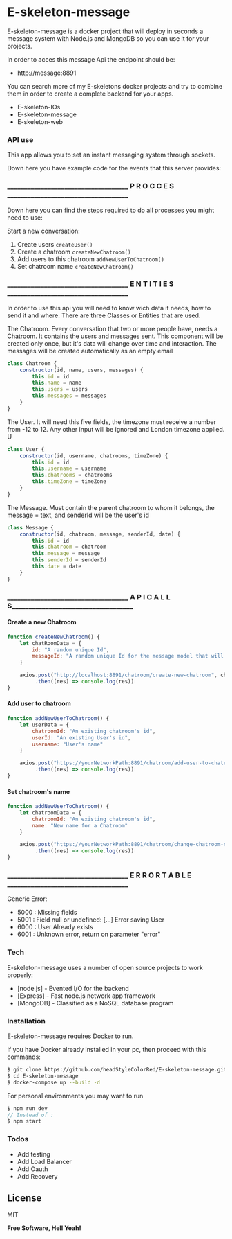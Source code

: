 # E-skeleton-message


E-skeleton-message is a docker project that will deploy in seconds a message system with Node.js and MongoDB so you can use it for your projects.

In order to acces this message Api the endpoint should be:
- http://message:8891

You can search more of my E-skeletons docker projects and try to combine them in order to create a complete backend for your apps.
  - E-skeleton-IOs
  - E-skeleton-message
  - E-skeleton-web

### API use
This app allows you to set an instant messaging system through sockets. 

Down here you have example code for the events that this server provides:


### ____________________________________ P R O C C E S  ____________________________________ ###

Down here you can find the steps required to do all processes you might need to use:

Start a new conversation:
1. Create users		 				```createUser()```
2. Create a chatroom 				```createNewChatroom()```
3. Add users to this chatroom		```addNewUserToChatroom()```
4. Set chatroom name				```createNewChatroom()```



### ____________________________________ E N T I T I E S ____________________________________ ###

In order to use this api you will need to know wich data it needs, how to send it and where. There are three Classes or Entities that are used.

The Chatroom. Every conversation that two or more people have, needs a Chatroom. It contains the users and messages sent. This component will be created only once, but
it's data will change over time and interaction. The messages will be created automatically as an empty email
```js
class Chatroom {
	constructor(id, name, users, messages) {
		this.id = id
		this.name = name
		this.users = users
		this.messages = messages
	}
}
```

The User. It will need this five fields, the timezone must receive a number from -12 to 12. Any other input will be ignored and London timezone applied. U
```js
class User {
	constructor(id, username, chatrooms, timeZone) {
		this.id = id
		this.username = username
		this.chatrooms = chatrooms
		this.timeZone = timeZone
	}
}
```

The Message. Must contain the parent chatroom to whom it belongs, the message = text, and senderId will be the user's id
```js
class Message {
	constructor(id, chatroom, message, senderId, date) {
		this.id = id
		this.chatroom = chatroom
		this.message = message
		this.senderId = senderId
		this.date = date
	}
}
```

### ____________________________________ A P I   C A L L S____________________________________ ###

#### Create a new Chatroom

```js
function createNewChatroom() { 
	let chatRoomData = {
		id: "A random unique Id",
		messageId: "A random unique Id for the message model that will be conected to this chatroom",
	}

	axios.post("http://localhost:8891/chatroom/create-new-chatroom", chatRoomData)
	   	 .then((res) => console.log(res))
}
```

#### Add user to chatroom

```js
function addNewUserToChatroom() {
	let userData = {
		chatroomId: "An existing chatroom's id",
		userId: "An existing User's id",
		username: "User's name"
	}

	axios.post("https://yourNetworkPath:8891/chatroom/add-user-to-chatroom", userData)
	     .then((res) => console.log(res))
}
```


#### Set chatroom's name

```js
function addNewUserToChatroom() {
	let chatroomData = {
		chatroomId: "An existing chatroom's id",
		name: "New name for a Chatroom"
	}

	axios.post("https://yourNetworkPath:8891/chatroom/change-chatroom-name", chatroomData)
	     .then((res) => console.log(res))
}
```

### ____________________________________ E R R O R   T A B L E ____________________________________ ###

Generic Error:
- 5000 : Missing fields
- 5001 : Field null or undefined: [...]
Error saving User
- 6000 : User Already exists
- 6001 : Unknown error, return on parameter "error"

### Tech

E-skeleton-message uses a number of open source projects to work properly:

* [node.js] - Evented I/O for the backend
* [Express] - Fast node.js network app framework 
* [MongoDB] - Classified as a NoSQL database program

### Installation

E-skeleton-message requires [Docker](https://www.docker.com/) to run.

If you have Docker already installed in your pc, then proceed with this commands:

```sh
$ git clone https://github.com/headStyleColorRed/E-skeleton-message.git
$ cd E-skeleton-message
$ docker-compose up --build -d
```

For personal environments you may want to run

```js
$ npm run dev
// Instead of :
$ npm start
```

### Todos

 - Add testing
 - Add Load Balancer
 - Add Oauth
 - Add Recovery

License
----

MIT


**Free Software, Hell Yeah!**
